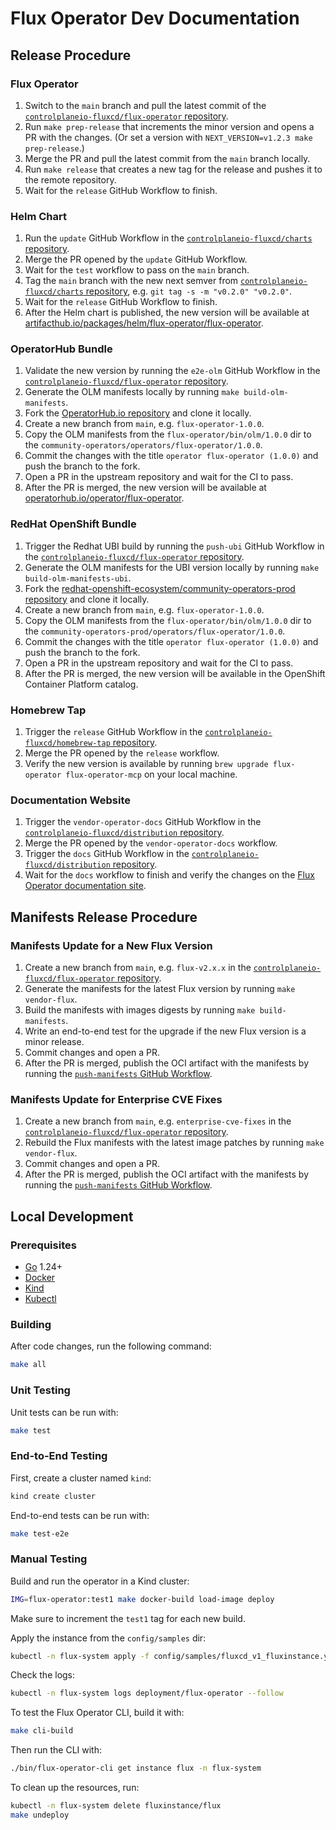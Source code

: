# Flux Operator Dev Documentation

## Release Procedure

### Flux Operator

1. Switch to the `main` branch and pull the latest commit of the [`controlplaneio-fluxcd/flux-operator` repository](https://github.com/controlplaneio-fluxcd/flux-operator).
2. Run `make prep-release` that increments the minor version and opens a PR with the changes. (Or set a version with `NEXT_VERSION=v1.2.3 make prep-release`.)
3. Merge the PR and pull the latest commit from the `main` branch locally.
4. Run `make release` that creates a new tag for the release and pushes it to the remote repository.
5. Wait for the `release` GitHub Workflow to finish.

### Helm Chart

1. Run the `update` GitHub Workflow in the [`controlplaneio-fluxcd/charts` repository](https://github.com/controlplaneio-fluxcd/charts/actions/workflows/update.yaml).
2. Merge the PR opened by the `update` GitHub Workflow.
3. Wait for the `test` workflow to pass on the `main` branch.
4. Tag the `main` branch with the new next semver from [`controlplaneio-fluxcd/charts` repository](https://github.com/controlplaneio-fluxcd/charts/tags), e.g. `git tag -s -m "v0.2.0" "v0.2.0"`.
5. Wait for the `release` GitHub Workflow to finish.
6. After the Helm chart is published, the new version will be available at [artifacthub.io/packages/helm/flux-operator/flux-operator](https://artifacthub.io/packages/helm/flux-operator/flux-operator).

### OperatorHub Bundle

1. Validate the new version by running the `e2e-olm` GitHub Workflow in the [`controlplaneio-fluxcd/flux-operator` repository](https://github.com/controlplaneio-fluxcd/flux-operator/actions/workflows/e2e-olm.yml).
2. Generate the OLM manifests locally by running `make build-olm-manifests`.
3. Fork the [OperatorHub.io repository](https://github.com/k8s-operatorhub/community-operators) and clone it locally.
4. Create a new branch from `main`, e.g. `flux-operator-1.0.0`.
5. Copy the OLM manifests from the `flux-operator/bin/olm/1.0.0` dir to the `community-operators/operators/flux-operator/1.0.0`.
6. Commit the changes with the title `operator flux-operator (1.0.0)` and push the branch to the fork.
7. Open a PR in the upstream repository and wait for the CI to pass.
8. After the PR is merged, the new version will be available at [operatorhub.io/operator/flux-operator](https://operatorhub.io/operator/flux-operator).

### RedHat OpenShift Bundle

1. Trigger the Redhat UBI build by running the `push-ubi` GitHub Workflow in the [`controlplaneio-fluxcd/flux-operator` repository](https://github.com/controlplaneio-fluxcd/flux-operator/actions/workflows/push-ubi.yml).
2. Generate the OLM manifests for the UBI version locally by running `make build-olm-manifests-ubi`.
3. Fork the [redhat-openshift-ecosystem/community-operators-prod repository](https://github.com/redhat-openshift-ecosystem/community-operators-prod) and clone it locally.
4. Create a new branch from `main`, e.g. `flux-operator-1.0.0`.
5. Copy the OLM manifests from the `flux-operator/bin/olm/1.0.0` dir to the `community-operators-prod/operators/flux-operator/1.0.0`.
6. Commit the changes with the title `operator flux-operator (1.0.0)` and push the branch to the fork.
7. Open a PR in the upstream repository and wait for the CI to pass.
8. After the PR is merged, the new version will be available in the OpenShift Container Platform catalog.

### Homebrew Tap

1. Trigger the `release` GitHub Workflow in the [`controlplaneio-fluxcd/homebrew-tap` repository](https://github.com/controlplaneio-fluxcd/homebrew-tap/blob/main/.github/workflows/release.yml).
2. Merge the PR opened by the `release` workflow.
3. Verify the new version is available by running `brew upgrade flux-operator flux-operator-mcp` on your local machine.

### Documentation Website

1. Trigger the `vendor-operator-docs` GitHub Workflow in the [`controlplaneio-fluxcd/distribution` repository](https://github.com/controlplaneio-fluxcd/distribution/blob/main/.github/workflows/vendor-operator-docs.yaml).
2. Merge the PR opened by the `vendor-operator-docs` workflow.
3. Trigger the `docs` GitHub Workflow in the [`controlplaneio-fluxcd/distribution` repository](https://github.com/controlplaneio-fluxcd/distribution/blob/main/.github/workflows/docs.yaml).
4. Wait for the `docs` workflow to finish and verify the changes on the [Flux Operator documentation site](https://fluxcd.control-plane.io/operator/).

## Manifests Release Procedure

### Manifests Update for a New Flux Version

1. Create a new branch from `main`, e.g. `flux-v2.x.x` in the [`controlplaneio-fluxcd/flux-operator` repository](https://github.com/controlplaneio-fluxcd/flux-operator).
2. Generate the manifests for the latest Flux version by running `make vendor-flux`.
3. Build the manifests with images digests by running `make build-manifests`.
4. Write an end-to-end test for the upgrade if the new Flux version is a minor release.
5. Commit changes and open a PR.
6. After the PR is merged, publish the OCI artifact with the manifests by running the [`push-manifests` GitHub Workflow](https://github.com/controlplaneio-fluxcd/flux-operator/actions/workflows/push-manifests.yml).

### Manifests Update for Enterprise CVE Fixes

1. Create a new branch from `main`, e.g. `enterprise-cve-fixes` in the [`controlplaneio-fluxcd/flux-operator` repository](https://github.com/controlplaneio-fluxcd/flux-operator).
2. Rebuild the Flux manifests with the latest image patches by running `make vendor-flux`.
3. Commit changes and open a PR.
4. After the PR is merged, publish the OCI artifact with the manifests by running the [`push-manifests` GitHub Workflow](https://github.com/controlplaneio-fluxcd/flux-operator/actions/workflows/push-manifests.yml).

## Local Development

### Prerequisites

- [Go](https://golang.org/doc/install) 1.24+
- [Docker](https://docs.docker.com/get-docker/)
- [Kind](https://kind.sigs.k8s.io/docs/user/quick-start/)
- [Kubectl](https://kubernetes.io/docs/tasks/tools/install-kubectl/)

### Building

After code changes, run the following command:

```sh
make all
```

### Unit Testing

Unit tests can be run with:

```sh
make test
```

### End-to-End Testing

First, create a cluster named `kind`:

```sh
kind create cluster
```

End-to-end tests can be run with:

```sh
make test-e2e
```

### Manual Testing

Build and run the operator in a Kind cluster:

```sh
IMG=flux-operator:test1 make docker-build load-image deploy
```

Make sure to increment the `test1` tag for each new build.

Apply the instance from the `config/samples` dir:

```sh
kubectl -n flux-system apply -f config/samples/fluxcd_v1_fluxinstance.yaml
```

Check the logs:

```sh
kubectl -n flux-system logs deployment/flux-operator --follow
```

To test the Flux Operator CLI, build it with:

```sh
make cli-build
```

Then run the CLI with:

```sh
./bin/flux-operator-cli get instance flux -n flux-system
```

To clean up the resources, run:

```sh
kubectl -n flux-system delete fluxinstance/flux
make undeploy
```
